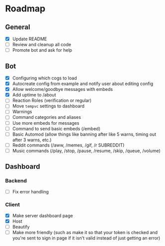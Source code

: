 # Roadmap

## General

- [x] Update README
- [ ] Review and cleanup all code
- [ ] Promote bot and ask for help

## Bot

- [x] Configuring which cogs to load
- [x] Autocreate config from example and notify user about editing config
- [x] Allow welcome/goodbye messages with embeds
- [x] Add uptime to /about
- [ ] Reaction Roles (verification or regular)
- [ ] Move `tempvc` settings to dashboard
- [ ] Warnings
- [ ] Command categories and aliases
- [ ] Use more embeds for messages
- [ ] Command to send basic embeds (/embed)
- [ ] Basic Automod (allow things like banning after like 5 warns, timing out after 3 warns, etc.)
- [ ] Reddit commands (/aww, /memes, /gif, /r SUBREDDIT)
- [ ] Music commands (/play, /stop, /pause, /resume, /skip, /queue, /volume)

## Dashboard

### Backend

- [ ] Fix error handling

### Client

- [x] Make server dashboard page
- [x] Host
- [ ] Beautify
- [ ] Make more friendly (such as make it so that your token is checked and you're sent to sign in page if it isn't valid instead of just getting an error)
